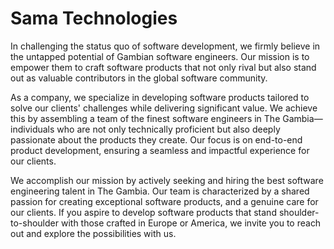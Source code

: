 # Sama Technologies 
In challenging the status quo of software development, we firmly believe in the untapped potential of Gambian software engineers. Our mission is to empower them to craft software products that not only rival but also stand out as valuable contributors in the global software community.

As a company, we specialize in developing software products tailored to solve our clients' challenges while delivering significant value. We achieve this by assembling a team of the finest software engineers in The Gambia—individuals who are not only technically proficient but also deeply passionate about the products they create. Our focus is on end-to-end product development, ensuring a seamless and impactful experience for our clients.

We accomplish our mission by actively seeking and hiring the best software engineering talent in The Gambia. Our team is characterized by a shared passion for creating exceptional software products, and a genuine care for our clients. If you aspire to develop software products that stand shoulder-to-shoulder with those crafted in Europe or America, we invite you to reach out and explore the possibilities with us.
